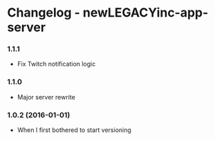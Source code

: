# Changelog - newLEGACYinc-app-server

### 1.1.1

 - Fix Twitch notification logic

### 1.1.0

 - Major server rewrite

### 1.0.2 (2016-01-01)

- When I first bothered to start versioning
